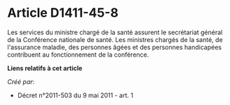# Article D1411-45-8

Les services du ministre chargé de la santé assurent le secrétariat général de la Conférence nationale de santé. Les
ministres chargés de la santé, de l'assurance maladie, des personnes âgées et des personnes handicapées contribuent au
fonctionnement de la conférence.

**Liens relatifs à cet article**

_Créé par_:

  - Décret n°2011-503 du 9 mai 2011 - art. 1

